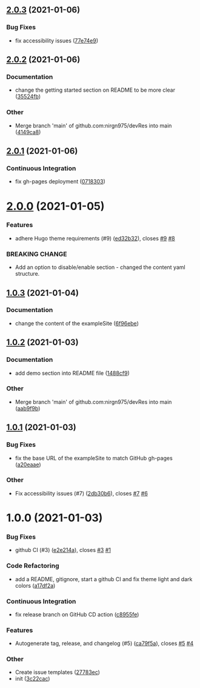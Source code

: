 ## [2.0.3](https://github.com/nirgn975/devRes/compare/v2.0.2...v2.0.3) (2021-01-06)

### Bug Fixes

- fix accessibility issues ([77e74e9](https://github.com/nirgn975/devRes/commit/77e74e9c0fc44b14ebcba562c7ce35e39d0851b7))

## [2.0.2](https://github.com/nirgn975/devRes/compare/v2.0.1...v2.0.2) (2021-01-06)

### Documentation

- change the getting started section on README to be more clear ([35524fb](https://github.com/nirgn975/devRes/commit/35524fbe696080a93caea0fc8b861cbf2ebe54c2))

### Other

- Merge branch 'main' of github.com:nirgn975/devRes into main ([4149ca8](https://github.com/nirgn975/devRes/commit/4149ca839235b6518be65665401dd6e967c5d559))

## [2.0.1](https://github.com/nirgn975/devRes/compare/v2.0.0...v2.0.1) (2021-01-06)

### Continuous Integration

- fix gh-pages deployment ([0718303](https://github.com/nirgn975/devRes/commit/07183038c949835a7d90c5e1c18647d9922e3a33))

# [2.0.0](https://github.com/nirgn975/devRes/compare/v1.0.3...v2.0.0) (2021-01-05)

### Features

- adhere Hugo theme requirements (#9) ([ed32b32](https://github.com/nirgn975/devRes/commit/ed32b322ffc016787c291f7b5e67762ee75182da)), closes [#9](https://github.com/nirgn975/devRes/issues/9) [#8](https://github.com/nirgn975/devRes/issues/8)

### BREAKING CHANGE

- Add an option to disable/enable section - changed the content yaml structure.

## [1.0.3](https://github.com/nirgn975/devRes/compare/v1.0.2...v1.0.3) (2021-01-04)

### Documentation

- change the content of the exampleSite ([6f96ebe](https://github.com/nirgn975/devRes/commit/6f96ebe4940bf7a291fdfefb0ee408604b5d6ba2))

## [1.0.2](https://github.com/nirgn975/devRes/compare/v1.0.1...v1.0.2) (2021-01-03)

### Documentation

- add demo section into README file ([1488cf9](https://github.com/nirgn975/devRes/commit/1488cf9c2313ba868a5ef41e7014b1e9e2f7c590))

### Other

- Merge branch 'main' of github.com:nirgn975/devRes into main ([aab9f9b](https://github.com/nirgn975/devRes/commit/aab9f9b4c344340daac7d918ab72f43174937c3d))

## [1.0.1](https://github.com/nirgn975/devRes/compare/v1.0.0...v1.0.1) (2021-01-03)

### Bug Fixes

- fix the base URL of the exampleSite to match GitHub gh-pages ([a20eaae](https://github.com/nirgn975/devRes/commit/a20eaaec29bcf817d212b92c7607a411fa8f1c43))

### Other

- Fix accessibility issues (#7) ([2db30b6](https://github.com/nirgn975/devRes/commit/2db30b66e3117c23ef2ab0ac6414be9473aeaa6c)), closes [#7](https://github.com/nirgn975/devRes/issues/7) [#6](https://github.com/nirgn975/devRes/issues/6)

# 1.0.0 (2021-01-03)

### Bug Fixes

- github CI (#3) ([e2e214a](https://github.com/nirgn975/devRes/commit/e2e214a445dd8dec39a98b77794bfa6ed6de8f41)), closes [#3](https://github.com/nirgn975/devRes/issues/3) [#1](https://github.com/nirgn975/devRes/issues/1)

### Code Refactoring

- add a README, gitignore, start a github CI and fix theme light and dark colors ([a17df2a](https://github.com/nirgn975/devRes/commit/a17df2ad5ad330c4b55abdc9f0c21668d9713628))

### Continuous Integration

- fix release branch on GitHub CD action ([c8955fe](https://github.com/nirgn975/devRes/commit/c8955feaebf3f02f27c17bf7271cde44a07bad47))

### Features

- Autogenerate tag, release, and changelog (#5) ([ca79f5a](https://github.com/nirgn975/devRes/commit/ca79f5a9ecb45343bc945807c001222008798506)), closes [#5](https://github.com/nirgn975/devRes/issues/5) [#4](https://github.com/nirgn975/devRes/issues/4)

### Other

- Create issue templates ([27783ec](https://github.com/nirgn975/devRes/commit/27783ecca1e9ce4eff390eaaca0fc8771223127f))
- init ([3c22cac](https://github.com/nirgn975/devRes/commit/3c22cac1e98a96fe0ac4c8c01c15855746e6287a))
